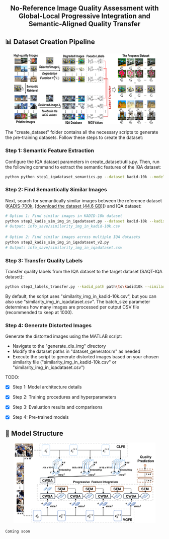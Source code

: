 <h2 align="center"> No-Reference Image Quality Assessment with Global-Local Progressive Integration and Semantic-Aligned Quality Transfer

## 📊 Dataset Creation Pipeline
<div align="center"> 
<img src="assets/dataset_pipeline.png" alt="图片描述" width="452" height="224">
</div>

The "create_dataset" folder contains all the necessary scripts to generate the pre-training datasets. Follow these steps to create the dataset:

 
### Step 1: Semantic Feature Extraction
Configure the IQA dataset parameters in create_dataset/utils.py. Then, run the following command to extract the semantic features of the IQA dataset:
```bash
python python step1_iqadataset_semantics.py --dataset kadid-10k --model_name resnet50 --output_dir ./info_save
```
### Step 2: Find Semantically Similar Images
Next, search for semantically similar images between the reference dataset ([KADIS-700k](https://database.mmsp-kn.de/kadid-10k-database.html), [[download the dataset (44.6 GB)]](https://datasets.vqa.mmsp-kn.de/archives/kadis700k.zip)) and IQA dataset:

```bash
# Option 1: Find similar images in KADID-10k dataset
python step2_kadis_sim_img_in_iqadataset.py --dataset kadid-10k --kadis_ref_imgs_path path\to\kadis700k\ref_imgs --kadis_list ./info_save/selected_kadis_imgs50k.txt
# Output: info_save/similarity_img_in_kadid-10k.csv

# Option 2: Find similar images across multiple IQA datasets
python step2_kadis_sim_img_in_iqadataset_v2.py
# Output: info_save/similarity_img_in_iqadataset.csv
```
### Step 3: Transfer Quality Labels
Transfer quality labels from the IQA dataset to the target dataset (SAQT-IQA dataset):
```bash
python step3_labels_transfer.py --kadid_path path\to\kadid10k --similarity_file ./info_save/similarity_img_in_kadid-10k.csv --output_dir ./labels --batch_size 1000
```
By default, the script uses "similarity_img_in_kadid-10k.csv", but you can also use "similarity_img_in_iqadataset.csv". The batch_size parameter determines how many images are processed per output CSV file (recommended to keep at 1000).
 
  
### Step 4: Generate Distorted Images
Generate the distorted images using the MATLAB script:
- Navigate to the "generate_dis_img" directory
- Modify the dataset paths in "dataset_generator.m" as needed
- Execute the script to generate distorted images based on your chosen similarity file ("similarity_img_in_kadid-10k.csv" or "similarity_img_in_iqadataset.csv")

TODO:
- [x] Step 1: Model architecture details
- [x] Step 2: Training procedures and hyperparameters
- [x] Step 3: Evaluation results and comparisons
- [x] Step 4: Pre-trained models
 

 
## 🤖 Model Structure
 
<div align="center"> 
  <img src="assets/framework.png" alt="图片描述" width="452" height="256">
</div>

```bash
Coming soon
```
